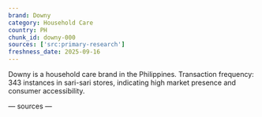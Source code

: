 ```yaml
---
brand: Downy
category: Household Care
country: PH
chunk_id: downy-000
sources: ['src:primary-research']
freshness_date: 2025-09-16
---
```


Downy is a household care brand in the Philippines. Transaction frequency: 343 instances in sari-sari stores, indicating high market presence and consumer accessibility.

— sources —
